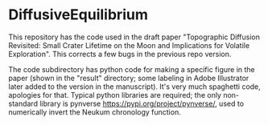 # DiffusiveEquilibrium

This repository has the code used in the draft paper "Topographic Diffusion Revisited: Small Crater Lifetime on the Moon and Implications for Volatile Exploration".  This corrects a few bugs in the previous repo version.

The code subdirectory has python code for making a specific figure in the paper (shown in the "result"  directory;  some labeling in Adobe Illustrator later added to the version in the manuscript). It's very much spaghetti code, apologies for that.  Typical python libraries are required; the only non-standard library is pynverse https://pypi.org/project/pynverse/, used to numerically invert the Neukum chronology function.

